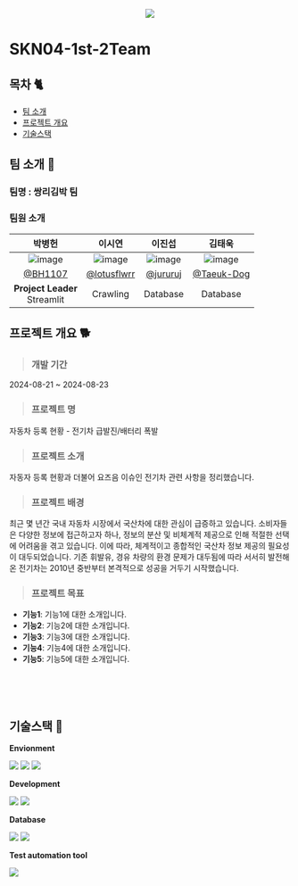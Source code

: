 <p align="center">
  <img src="https://private-user-images.githubusercontent.com/174983658/359888401-641c367d-ab91-410f-8687-11624d871d56.png?jwt=eyJhbGciOiJIUzI1NiIsInR5cCI6IkpXVCJ9.eyJpc3MiOiJnaXRodWIuY29tIiwiYXVkIjoicmF3LmdpdGh1YnVzZXJjb250ZW50LmNvbSIsImtleSI6ImtleTUiLCJleHAiOjE3MjQyNDI1MTAsIm5iZiI6MTcyNDI0MjIxMCwicGF0aCI6Ii8xNzQ5ODM2NTgvMzU5ODg4NDAxLTY0MWMzNjdkLWFiOTEtNDEwZi04Njg3LTExNjI0ZDg3MWQ1Ni5wbmc_WC1BbXotQWxnb3JpdGhtPUFXUzQtSE1BQy1TSEEyNTYmWC1BbXotQ3JlZGVudGlhbD1BS0lBVkNPRFlMU0E1M1BRSzRaQSUyRjIwMjQwODIxJTJGdXMtZWFzdC0xJTJGczMlMkZhd3M0X3JlcXVlc3QmWC1BbXotRGF0ZT0yMDI0MDgyMVQxMjEwMTBaJlgtQW16LUV4cGlyZXM9MzAwJlgtQW16LVNpZ25hdHVyZT02MjNjYTZjNTU1NDI5ZDBlYWE2MmMzNzljMDFjYTM2OGY1YTAzZTNhZmEzNjZmZTk4YmY3NDVmYWRlNGVlYzhjJlgtQW16LVNpZ25lZEhlYWRlcnM9aG9zdCZhY3Rvcl9pZD0wJmtleV9pZD0wJnJlcG9faWQ9MCJ9.iqPkZ71_ZxZ84lH3ucNb1GbMGBZB_kPkc5ztwdNqvk4">
</p>

# SKN04-1st-2Team
## 목차 🐈
  - [팀 소개 ](#팀-소개-🐧) 
  - [프로젝트 개요](#프로젝트-개요-🐕)
  - [기술스택](#기술스택-🐇)
## 팀 소개 🐧
### 팀명 : 쌍리김박 팀
### 팀원 소개


|박병헌|이시연|이진섭|김태욱|
|:---:|:---:|:---:|:---:|
|![image](https://avatars.githubusercontent.com/u/123962719?v=4)| ![image](https://avatars.githubusercontent.com/u/156050645?v=4) | ![image](https://avatars.githubusercontent.com/u/133561847?v=4) | ![image](https://avatars.githubusercontent.com/u/174983658?s=400&u=5f1662f95ced679e306eeca0c47b6da33aed1f8f&v=4) |
|[@BH1107](https://github.com/BH1107)|[@lotusflwrr](https://github.com/lotusflwrr)|[@jururuj](https://github.com/jururuj)|[@Taeuk-Dog](https://github.com/Taeuk-Dog)|
|**Project Leader**<br/>Streamlit|Crawling|Database|Database|


##  프로젝트 개요  🐕
>### 개발 기간 
2024-08-21 ~ 2024-08-23
>### 프로젝트 명 
자동차 등록 현황 - 전기차 급발진/배터리 폭발
>### 프로젝트 소개 
자동자 등록 현황과 더불어 요즈음 이슈인 전기차 관련 사항을 정리했습니다.

>### 프로젝트 배경 
최근 몇 년간 국내 자동차 시장에서 국산차에 대한 관심이 급증하고 있습니다. 소비자들은 다양한 정보에 접근하고자 하나, 정보의 분산 및 비체계적 제공으로 인해 적절한 선택에 어려움을 겪고 있습니다. 이에 따라, 체계적이고 종합적인 국산차 정보 제공의 필요성이 대두되었습니다.
기존 휘발유, 경유 차량의 환경 문제가 대두됨에 따라 서서히 발전해온 전기차는 2010년 중반부터 본격적으로 성공을 거두기 시작했습니다.
>### 프로젝트 목표 
- **기능1**: 기능1에 대한 소개입니다.
- **기능2**: 기능2에 대한 소개입니다.
- **기능3**: 기능3에 대한 소개입니다.
- **기능4**: 기능4에 대한 소개입니다.
- **기능5**: 기능5에 대한 소개입니다.

<br><br><br>

##  기술스택 🐇

 **Envionment**

<img src="https://img.shields.io/badge/git-F05032?style=for-the-badge&logo=git&logoColor=white">
<img src="https://img.shields.io/badge/Visual Studio-5C2D91?style=for-the-badge&logo=Visual Studio&logoColor=white"/>
<img src="https://img.shields.io/badge/Docker-2496ED?style=for-the-badge&logo=Docker&logoColor=white"/>

 **Development**

   <img src="https://img.shields.io/badge/pandas-%23150458.svg?style=for-the-badge&logo=pandas&logoColor=white">
   <img src="https://img.shields.io/badge/python-3776AB?style=for-the-badge&logo=python&logoColor=white">

 **Database**

 <img src="https://img.shields.io/badge/PostgreSQL-4169e1?style=for-the-badge&logo=PostgreSQL&logoColor=white">
  <img src="https://img.shields.io/badge/mysql-4479A1?style=for-the-badge&logo=mysql&logoColor=white">
 
 **Test automation tool**

 <img src="https://img.shields.io/badge/Selenium-43B02A?style=for-the-badge&logo=Selenium&logoColor=white"/>

